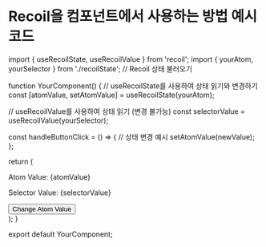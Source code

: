 # Recoil을 컴포넌트에서 사용하는 방법 예시 코드
import { useRecoilState, useRecoilValue } from 'recoil';
import { yourAtom, yourSelector } from './recoilState'; // Recoil 상태 불러오기

function YourComponent() {
  // useRecoilState를 사용하여 상태 읽기와 변경하기
  const [atomValue, setAtomValue] = useRecoilState(yourAtom);

  // useRecoilValue를 사용하여 상태 읽기 (변경 불가능)
  const selectorValue = useRecoilValue(yourSelector);

  const handleButtonClick = () => {
    // 상태 변경 예시
    setAtomValue(newValue);
  };

  return (
    <div>
      <p>Atom Value: {atomValue}</p>
      <p>Selector Value: {selectorValue}</p>
      <button onClick={handleButtonClick}>Change Atom Value</button>
    </div>
  );
}

export default YourComponent;